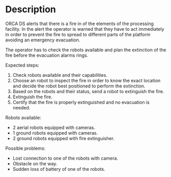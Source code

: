 # Description

ORCA DS alerts that there is a fire in of the elements of the processing facility. In the alert the operator is warned that they have to act immediately in order to prevent the fire to spread to different parts of the platform avoiding an emergency evacuation.

The operator has to check the robots available and plan the extinction of the fire before the evacuation alarms rings. 

Expected steps:

  1. Check robots available and their capabilities.
  2. Choose an robot to inspect the fire in order to know the exact location and decide the robot best positioned to perform the extinction.
  3. Based on the robots and their status, send a robot to extinguish the fire.
  4. Extinguish the fire.
  5. Certify that the fire is properly extinguished and no evacuation is needed.

Robots available:
  * 2 aerial robots equipped with cameras.
  * 1 ground robots equipped with cameras.
  * 2 ground robots equipped with fire extinguisher.
  
Possible problems:
  * Lost connection to one of the robots with camera.
  * Obstacle on the way.
  * Sudden loss of battery of one of the robots.

